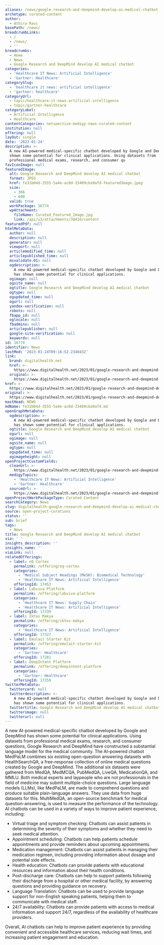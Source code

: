 ```yaml
---
aliases: /news/google-research-and-deepmind-develop-ai-medical-chatbot
archetype: curated-content
author:
  - Athira Ravi
basePath: /news/
breadcrumbLinks:
  - /
  - /news/
  - ''
breadcrumbs:
  - Home
  - News
  - Google Research and DeepMind develop AI medical chatbot
categories:
  - 'Healthcare IT News: Artificial Intelligence'
  - 'Gartner: Healthcare'
categorySlug:
  - 'healthcare it news: artificial intelligence'
  - 'gartner: healthcare'
categoryUrl:
  - topic/healthcare-it-news-artificial-intelligence
  - topic/gartner-healthcare
categoryLabel:
  - Artificial Intelligence
  - Healthcare
contentCategories: netspective-medigy-news-curated-content
institution: null
offering: null
layOut: single
date: '2023-01-24'
description: >-
  A new AI-powered medical-specific chatbot developed by Google and DeepMind has
  shown some potential for clinical applications. Using datasets from
  professional medical exams, research, and consumer qu
favIconImage: null
featuredImage:
  alt: Google Research and DeepMind develop AI medical chatbot
  format: JPEG
  href: fe31b04d-3555-5a4e-ac0d-33409cba9afd-featuredImage.jpeg
  size:
    - 366
    - 600
  valid: true
  workPackage: 16774
  wpAttachment:
    fileName: Curated_Featured_Image.jpg
    link: /api/v3/attachments/30416/content
featuredPdf: null
htmlMetaData:
  author: null
  description: null
  generator: null
  viewport: null
  articlemodified_time: null
  articlepublished_time: null
  msvalidate.01: null
  ogdescription: >-
    A new AI-powered medical-specific chatbot developed by Google and DeepMind
    has shown some potential for clinical applications.
  ogimage: null
  ogsite_name: null
  ogtitle: Google Research and DeepMind develop AI medical chatbot
  ogtype: null
  ogupdated_time: null
  ogurl: null
  yandex-verification: null
  robots: null
  fbapp_id: null
  oglocale: null
  fbadmins: null
  articlepublisher: null
  google-site-verification: null
  keywords: null
id: 16774
identifier: News
lastMod: '2023-01-24T09:16:52.234043Z'
link:
  brand: digitalhealth.net
  href: >-
    https://www.digitalhealth.net/2023/01/google-research-and-deepmind-develop-ai-medical-chatbot/
  original: >-
    https://www.digitalhealth.net/2023/01/google-research-and-deepmind-develop-ai-medical-chatbot/
href: >-
  https://www.digitalhealth.net/2023/01/google-research-and-deepmind-develop-ai-medical-chatbot/
original: >-
  https://www.digitalhealth.net/2023/01/google-research-and-deepmind-develop-ai-medical-chatbot/
mastHead: NEWS
mdName: fe31b04d-3555-5a4e-ac0d-33409cba9afd.md
openGraphMetaData:
  ogdescription: >-
    A new AI-powered medical-specific chatbot developed by Google and DeepMind
    has shown some potential for clinical applications.
  ogtitle: Google Research and DeepMind develop AI medical chatbot
  ogurl: null
  ogimage: null
  ogsite_name: null
  ogtype: null
  ogupdated_time: null
  ogimageheight: null
openProjectCustomFields:
  cleanUrl: >-
    https://www.digitalhealth.net/2023/01/google-research-and-deepmind-develop-ai-medical-chatbot/
  medigyTopics:
    - 'Healthcare IT News: Artificial Intelligence'
    - 'Gartner: Healthcare'
  sourceUrl: >-
    https://www.digitalhealth.net/2023/01/google-research-and-deepmind-develop-ai-medical-chatbot/
openProjectWorkPackageType: Curated Content
searchCategory: News
slug: digitalhealth-google-research-and-deepmind-develop-ai-medical-chatbot
source: open-project-curations
status: ''
sub: brief
tags:
  - News
title: Google Research and DeepMind develop AI medical chatbot
via: ' '
insights_description: ''
insights_name: ''
viaLink: null
relatedOfferings:
  - label: nQ Cortex
    permalink: /offering/nq-cortex
    categories:
      - 'Medical Subject Headings (MeSH): Biomedical Technology'
      - 'Healthcare IT News: Artificial Intelligence'
    offeringId: 17453
  - label: Labviva Platform
    permalink: /offering/labviva-platform
    categories:
      - 'Healthcare IT News: Supply Chain'
      - 'Healthcare IT News: Artificial Intelligence'
    offeringId: 17330
  - label: Iktos Makya
    permalink: /offering/iktos-makya
    categories:
      - 'Healthcare IT News: Artificial Intelligence'
    offeringId: 17327
  - label: Emulait Starter Kit
    permalink: /offering/emulait-starter-kit
    categories:
      - 'Gartner: Healthcare'
    offeringId: 17281
  - label: DeepIntent Platform
    permalink: /offering/deepintent-platform
    categories:
      - 'Gartner: Healthcare'
    offeringId: 17259
twitterMetaData:
  twittercard: null
  twitterdescription: >-
    A new AI-powered medical-specific chatbot developed by Google and DeepMind
    has shown some potential for clinical applications.
  twittertitle: Google Research and DeepMind develop AI medical chatbot
  twitterimage: null
  twitterurl: null
---
```

<p>A new AI-powered medical-specific chatbot developed by Google and DeepMind has shown some potential for clinical applications. Using datasets from professional medical exams, research, and consumer questions, Google Research and DeepMind have constructed a substantial language model for the medical community. The AI-powered chatbot MedPaLM combines six existing open-question answering datasets with HealthSearchQA, a free-response collection of online medical questions created by Google and DeepMind. The additional six datasets were gathered from MedQA, MedMCQA, PubMedQA, LiveQA, MedicationQA, and MMLU. Both medical experts and laypeople who are not professionals in the field of medicine may submit multiple-choice questions. Large language models (LLMs), like MedPaLM, are made to comprehend questions and produce suitable plain-language answers. They use data from huge datasets for this. MultiMedQA, an open-source benchmark for medical question-answering, is used to measure the performance of the technology. AI chatbots can be used in a variety of ways to improve patient experience, including:</p><ul><li>Virtual triage and symptom checking: Chatbots can assist patients in determining the severity of their symptoms and whether they need to seek medical attention.</li><li>Appointment scheduling: Chatbots can help patients schedule appointments and provide reminders about upcoming appointments.</li><li>Medication management: Chatbots can assist patients in managing their medication regimen, including providing information about dosage and potential side effects.</li><li>Health education: Chatbots can provide patients with educational resources and information about their health conditions.</li><li>Post-discharge care: Chatbots can help to support patients following their discharge from a hospital or other medical facility, by answering questions and providing guidance on recovery.</li><li>Language Translation: Chatbots can be used to provide language support for non-English speaking patients, helping them to communicate with medical staff.</li><li>24/7 availability: Chatbots can provide patients with access to medical information and support 24/7, regardless of the availability of healthcare providers.</li></ul><p>Overall, AI chatbots can help to improve patient experience by providing convenient and accessible healthcare services, reducing wait times, and increasing patient engagement and education.</p>